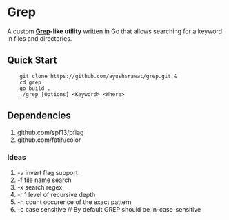 # Grep
A custom **[Grep](https://en.m.wikipedia.org/wiki/Grep)-like utility** written in Go that allows searching for a keyword in files and directories.

## Quick Start
```shell
    git clone https://github.com/ayushsrawat/grep.git &
    cd grep
    go build .
    ./grep [Options] <Keyword> <Where>
```

## Dependencies
1. github.com/spf13/pflag
2. github.com/fatih/color

### Ideas
1. -v invert flag support
2. -f file name search
3. -x search regex
4. -r 1 level of recursive depth
5. -n count occurence of the exact pattern
6. -c case sensitive // By default GREP should be in-case-sensitive